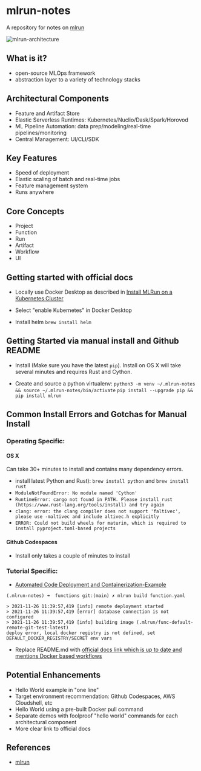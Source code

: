 # mlrun-notes
A repository for notes on [mlrun](https://github.com/mlrun/mlrun)

![mlrun-architecture](https://user-images.githubusercontent.com/58792/143601378-a3d957f9-b24e-4d7b-a990-3faf769b1e9f.png)

## What is it?

*  open-source MLOps framework
*  abstraction layer to a variety of technology stacks

## Architectural Components

* Feature and Artifact Store
* Elastic Serverless Runtimes:  Kubernetes/Nuclio/Dask/Spark/Horovod
* ML Pipeline Automation:  data prep/modeling/real-time pipelines/monitoring
* Central Management: UI/CLI/SDK

## Key Features

* Speed of deployment
* Elastic scaling of batch and real-time jobs
* Feature management system
* Runs anywhere

## Core Concepts

* Project
* Function
* Run
* Artifact
* Workflow
* UI


## Getting started with official docs

* Locally use Docker Desktop as described in [Install MLRun on a Kubernetes Cluster](https://docs.mlrun.org/en/latest/install.html#install-mlrun-on-a-kubernetes-cluster)

* Select "enable Kubernetes" in Docker Desktop
* Install helm `brew install helm`


## Getting Started via manual install and Github README 

* Install (Make sure you have the latest `pip`).  Install on OS X will take several minutes and requires Rust and Cython.

* Create and source a python virtualenv:  `python3 -m venv ~/.mlrun-notes && source ~/.mlrun-notes/bin/activate`
`pip install --upgrade pip && pip install mlrun`


## Common Install Errors and Gotchas for Manual Install

### Operating Specific:
#### OS X 
 
 Can take 30+ minutes to install and contains many dependency errors.
 
  * install latest Python and Rust):  `brew install python` and `brew install rust`  
  * `ModuleNotFoundError: No module named 'Cython'`
  * `RuntimeError: cargo not found in PATH. Please install rust (https://www.rust-lang.org/tools/install) and try again`
  * `clang: error: the clang compiler does not support 'faltivec', please use -maltivec and include altivec.h explicitly`
  * `ERROR: Could not build wheels for maturin, which is required to install pyproject.toml-based projects`

#### Github Codespaces

* Install only takes a couple of minutes to install

### Tutorial Specific:

* [Automated Code Deployment and Containerization-Example](https://github.com/mlrun/mlrun#automated-code-deployment-and-containerization)

```
(.mlrun-notes) ➜  functions git:(main) ✗ mlrun build function.yaml

> 2021-11-26 11:39:57,419 [info] remote deployment started
> 2021-11-26 11:39:57,419 [error] database connection is not configured
> 2021-11-26 11:39:57,419 [info] building image (.mlrun/func-default-remote-git-test-latest)
deploy error, local docker registry is not defined, set DEFAULT_DOCKER_REGISTRY/SECRET env vars
```

* Replace README.md with [official docs link which is up to date and mentions Docker based workflows](https://docs.mlrun.org/en/latest/tutorial/01-mlrun-basics.html#introduction-to-mlrun)


## Potential Enhancements

* Hello World example in "one line"
* Target environment recommendation:  Github Codespaces, AWS Cloudshell, etc
* Hello World using a pre-built Docker pull command
* Separate demos with foolproof "hello world" commands for each architectural component
* More clear link to official docs

## References

* [mlrun](https://github.com/mlrun/mlrun) 

